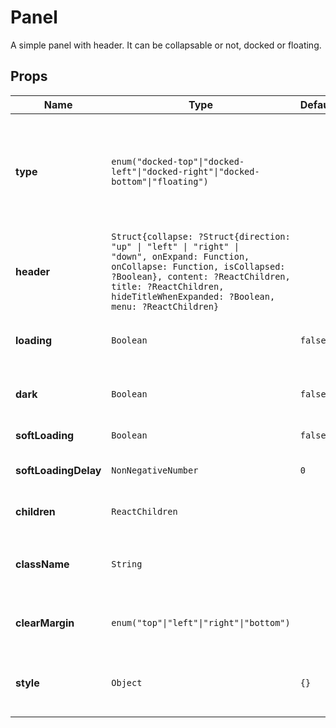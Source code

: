 # Panel

A simple panel with header. It can be collapsable or not, docked or floating.

## Props
|Name|Type|Default|Description|
|----|----|-------|-----------|
| **type** | <code>enum("docked-top"&#124;"docked-left"&#124;"docked-right"&#124;"docked-bottom"&#124;"floating")</code> |  | **required**. Docked-top &#124; docked-left &#124; docked-right &#124; docked-bottom &#124; floating |
| **header** | <code>Struct{collapse: ?Struct{direction: "up" &#124; "left" &#124; "right" &#124; "down", onExpand: Function, onCollapse: Function, isCollapsed: ?Boolean}, content: ?ReactChildren, title: ?ReactChildren, hideTitleWhenExpanded: ?Boolean, menu: ?ReactChildren}</code> |  | *optional*. Header props (collapse, content, title, menu) |
| **loading** | <code>Boolean</code> | <code>false</code> | *optional*. Whether it's loading or not |
| **dark** | <code>Boolean</code> | <code>false</code> | *optional*. True if it should use dark theme |
| **softLoading** | <code>Boolean</code> | <code>false</code> | *optional*. Soft loading |
| **softLoadingDelay** | <code>NonNegativeNumber</code> | <code>0</code> | *optional*. Soft loading delay |
| **children** | <code>ReactChildren</code> |  | **required**. Panel content |
| **className** | <code>String</code> |  | *optional*. Additional `className` for wrapper element |
| **clearMargin** | <code>enum("top"&#124;"left"&#124;"right"&#124;"bottom")</code> |  | *optional*. : top &#124; left &#124; right &#124; bottom |
| **style** | <code>Object</code> | <code>{}</code> | *optional*. Inline-style overrides for wrapper element |